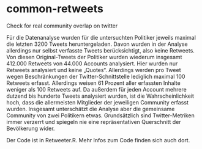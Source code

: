 # common-retweets
Check for real community overlap on twitter

Für die Datenanalyse wurden für die untersuchten Politiker jeweils maximal die letzten 3200 Tweets heruntergeladen. Davon wurden in der Analyse allerdings nur selbst verfasste Tweets berücksichtigt, also keine Retweets. Von diesen Original-Tweets der Politiker wurden wiederum insgesamt 412.000 Retweets von 44.000 Accounts analysiert. Hier wurden nur Retweets analysiert und keine „Quotes“. Allerdings werden pro Tweet wegen Beschränkungen der Twitter-Schnittstelle lediglich maximal 100 Retweets erfasst. Allerdings weisen 61 Prozent aller erfassten Inhalte weniger als 100 Retweets auf. Da außerdem für jeden Account mehrere dutzend bis hunderte Tweets analysiert wurden, ist die Wahrscheinlichkeit hoch, dass die allermeisten Mitglieder der jeweiligen Community erfasst wurden. Insgesamt unterschätzt die Analyse aber die gemeinsame Community von zwei Politikern etwas. Grundsätzlich sind Twitter-Metriken immer verzerrt und spiegeln nie eine repräsentativen Querschnitt der Bevölkerung wider.

Der Code ist in Retweeter.R. Mehr Infos zum Code finden sich auch dort.
